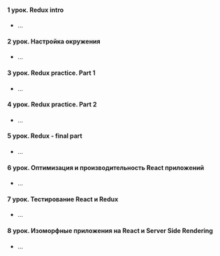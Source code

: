 #### 1 урок. Redux intro

* ...

#### 2 урок. Настройка окружения

* ...

#### 3 урок. Redux practice. Part 1

* ...

#### 4 урок. Redux practice. Part 2

* ...

#### 5 урок. Redux - final part

* ...

#### 6 урок. Оптимизация и производительность React приложений

* ...

#### 7 урок. Тестирование React и Redux

* ...

#### 8 урок. Изоморфные приложения на React и Server Side Rendering

* ...